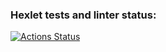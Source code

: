 ### Hexlet tests and linter status:
[![Actions Status](https://github.com/makafonov/python-project-lvl2/workflows/hexlet-check/badge.svg)](https://github.com/makafonov/python-project-lvl2/actions)